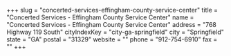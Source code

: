 +++
slug = "concerted-services-effingham-county-service-center"
title = "Concerted Services - Effingham County Service Center"
name = "Concerted Services - Effingham County Service Center"
address = "768 Highway 119 South"
cityIndexKey = "city-ga-springfield"
city = "Springfield"
state = "GA"
postal = "31329"
website = ""
phone = "912-754-6910"
fax = ""
+++
